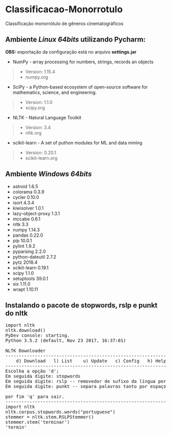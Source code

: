 # Classificacao-Monorrotulo
Classificação monorrótulo de gêneros cinematográficos

## Ambiente _Linux 64bits_ utilizando Pycharm:

**OBS:** exportação da configuração está no arquivo **settings.jar**

  * NumPy - array processing for numbers, strings, records an objects
  >- Version: 1.15.4
  >- numpy.org

  * SciPy - a Python-based ecosystem of open-source software for mathematics, science, and engineering.
  >- Version: 1.1.0
  >- scipy.org

  * NLTK - Natural Language Toolkit 
  >- Version: 3.4 
  >- nltk.org

  * scikit-learn - A set of puthon modules for ML and data mining
  >- Version: 0.20.1
  >- scikit-learn.org
  
  
## Ambiente _Windows 64bits_

  * astroid           1.6.5
  * colorama          0.3.9
  * cycler            0.10.0
  * isort             4.3.4
  * kiwisolver        1.0.1
  * lazy-object-proxy 1.3.1
  * mccabe            0.6.1
  * nltk              3.3
  * numpy             1.14.3
  * pandas            0.22.0
  * pip               10.0.1
  * pylint            1.9.2
  * pyparsing         2.2.0
  * python-dateutil   2.7.2
  * pytz              2018.4
  * scikit-learn      0.19.1
  * scipy             1.1.0
  * setuptools        39.0.1
  * six               1.11.0
  * wrapt             1.10.11

## Instalando o pacote de stopwords, rslp e punkt do nltk
<pre>
import nltk
nltk.download()
PyDev console: starting.
Python 3.5.2 (default, Nov 23 2017, 16:37:01) 

NLTK Downloader
---------------------------------------------------------------------------
    d) Download   l) List    u) Update   c) Config   h) Help   q) Quit
---------------------------------------------------------------------------
Escolha a opção 'd'; 
Em seguida digite: stopwords
Em seguida digite: rslp -- removedor de sufixo da língua portuguesa
Em seguida digite: punkt -- separa palavras tanto por espaço quanto pontuação

por fim 'q' para sair.
---------------------------------------------------------------------------
import nltk
nltk.corpus.stopwords.words("portuguese")
stemmer = nltk.stem.RSLPStemmer()
stemmer.stem('terminar')
'termin'
</pre>
